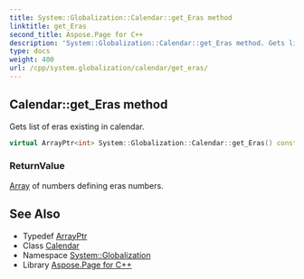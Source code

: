 ```yaml
---
title: System::Globalization::Calendar::get_Eras method
linktitle: get_Eras
second_title: Aspose.Page for C++
description: 'System::Globalization::Calendar::get_Eras method. Gets list of eras existing in calendar in C++.'
type: docs
weight: 400
url: /cpp/system.globalization/calendar/get_eras/
---
```

## Calendar::get_Eras method


Gets list of eras existing in calendar.

```cpp
virtual ArrayPtr<int> System::Globalization::Calendar::get_Eras() const =0
```


### ReturnValue

[Array](../../../system/array/) of numbers defining eras numbers.

## See Also

* Typedef [ArrayPtr](../../../system/arrayptr/)
* Class [Calendar](../)
* Namespace [System::Globalization](../../)
* Library [Aspose.Page for C++](../../../)
